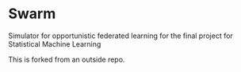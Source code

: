 # Swarm 
Simulator for opportunistic federated learning for the final project for Statistical Machine Learning

This is forked from an outside repo.
